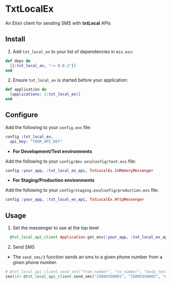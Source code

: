 # TxtLocalEx

An Elixir client for sending SMS with **txtLocal** APIs

## Install

1. Add `txt_local_ex` to your list of dependencies in `mix.exs`:

  ```elixir
  def deps do
    [{:txt_local_ex, "~> 0.0.1"}]
  end
  ```

2. Ensure `txt_local_ex` is started before your application:

  ```elixir
  def application do
    [applications: [:txt_local_ex]]
  end
  ```


## Configure

Add the following to your `config.exs` file:

```elixir
config :txt_local_ex,
  api_key: "YOUR_API_KEY"
```

* **For Development/Test environments**

Add the following to your `config/dev.exs`/`config/test.exs` file:

```elixir
config :your_app, :txt_local_ex_api, TxtLocalEx.InMemoryMessenger
```

* **For Staging/Production environments**

Add the following to your `config/staging.exs`/`config/production.exs` file:

```elixir
config :your_app, :txt_local_ex_api, TxtLocalEx.HttpMessenger
```

## Usage

1. Set the messenger to use at the top level
```elixir
  @txt_local_api_client Application.get_env(:your_app, :txt_local_ex_api)
```

2. Send SMS
  * The `send_sms/3` function sends an sms to a given phone number from a given phone number.

  ```elixir
 # @txt_local_api_client.send_sms("from_number", "to_number", "body_text")
 iex(1)> @txt_local_api_client.send_sms("15005550001", "15005550002", "message text")
```
